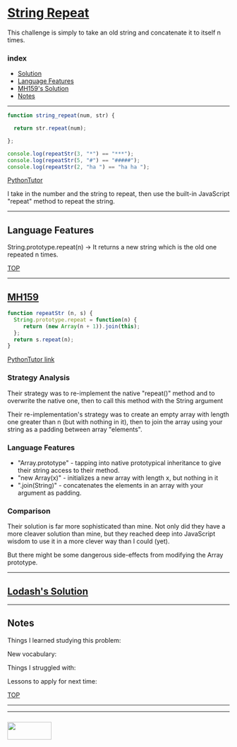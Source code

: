 # [String Repeat](https://www.codewars.com/kata/string-repeat/train/javascript)

This challenge is simply to take an old string and concatenate it to itself n times.

### index
* [Solution](#solution)
* [Language Features](#language-features)
* [MH159's Solution](#mh159)
* [Notes](#notes)

___

```js 
function string_repeat(num, str) {

  return str.repeat(num);

};

console.log(repeatStr(3, "*") == "***");
console.log(repeatStr(5, "#") == "#####");
console.log(repeatStr(2, "ha ") == "ha ha ");
```
[PythonTutor](https://goo.gl/hR4mCj)

I take in the number and the string to repeat, then use the built-in JavaScript "repeat" method to repeat the string.

___

## Language Features

String.prototype.repeat(n) -> It returns a new string which is the old one repeated n times.

[TOP](#string-repeat)

___


## [MH159](https://www.codewars.com/users/MH159)

```js
function repeatStr (n, s) {
  String.prototype.repeat = function(n) {
     return (new Array(n + 1)).join(this);
  };
  return s.repeat(n);
}
```

[PythonTutor link](https://goo.gl/pCvGYi)


### Strategy Analysis

Their strategy was to re-implement the native "repeat()" method and to overwrite the native one, then to call this method with the String argument

Their re-implementation's strategy was to create an empty array with length one greater than n (but with nothing in it), then to join the array using your string as a padding between array "elements".  

### Language Features

* "Array.prototype" - tapping into native prototypical inheritance to give their string access to their method.
* "new Array(x)" - initializes a new array with length x, but nothing in it
* ".join(String)" - concatenates the elements in an array with your argument as padding.

### Comparison

Their solution is far more sophisticated than mine. Not only did they have a more cleaver solution than mine, but they reached deep into JavaScript wisdom to use it in a more clever way than I could (yet). 

But there might be some dangerous side-effects from modifying the Array prototype.


___

## [Lodash's Solution](https://github.com/lodash/lodash/blob/master/repeat.js)

___

## Notes

Things I learned studying this problem:


New vocabulary:


Things I struggled with:


Lessons to apply for next time:



[TOP](#string-repeat)

___
___
### <a href="http://elewa.education/blog" target="_blank"><img src="https://user-images.githubusercontent.com/18554853/34921062-506450ae-f97d-11e7-875f-6feeb26ad72d.png" width="100" height="40"/></a>
